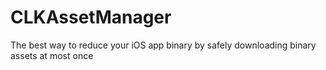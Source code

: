 # CLKAssetManager
The best way to reduce your iOS app binary by safely downloading binary assets at most once
